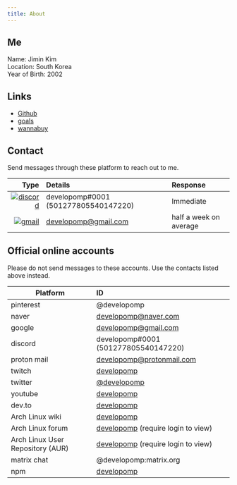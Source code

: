 ```yaml
---
title: About
---
```


## Me

Name: Jimin Kim<br />
Location: South Korea<br />
Year of Birth: 2002

## Links

- [Github](https://github.com/developomp)
- [goals](/goals)
- [wannabuy](/wannabuy)

## Contact

Send messages through these platform to reach out to me.

|                                                                                                                            Type | Details                              | Response               |
| ------------------------------------------------------------------------------------------------------------------------------: | :----------------------------------- | :--------------------- |
| [![discord](https://img.shields.io/badge/discord-5865F2?style=for-the-badge&logo=discord&logoColor=white)](https://discord.com) | developomp#0001 (501277805540147220) | Immediate              |
|   [![gmail](https://img.shields.io/badge/gmail-FF0027?style=for-the-badge&logo=gmail&logoColor=white)](https://mail.google.com) | developomp@gmail.com                 | half a week on average |

## Official online accounts

Please do not send messages to these accounts. Use the contacts listed above instead.

| Platform                         | ID                                                                                    |
| -------------------------------- | :------------------------------------------------------------------------------------ |
| pinterest                        | @developomp                                                                           |
| naver                            | developomp@naver.com                                                                  |
| google                           | developomp@gmail.com                                                                  |
| discord                          | developomp#0001 (501277805540147220)                                                  |
| proton mail                      | developomp@protonmail.com                                                             |
| twitch                           | [developomp](https://www.twitch.tv/developomp)                                        |
| twitter                          | [@developomp](https://twitter.com/developomp)                                         |
| youtube                          | [developomp](https://www.youtube.com/channel/UCq42p4jHBZnzZE9LG7hoBJw)                |
| dev.to                           | [developomp](https://dev.to/developomp)                                               |
| Arch Linux wiki                  | [developomp](https://wiki.archlinux.org/title/User:Developomp)                        |
| Arch Linux forum                 | [developomp](https://bbs.archlinux.org/profile.php?id=136713) (require login to view) |
| Arch Linux User Repository (AUR) | [developomp](https://aur.archlinux.org/account/developomp) (require login to view)    |
| matrix chat                      | @developomp:matrix.org                                                                |
| npm                              | [developomp](https://www.npmjs.com/~developomp)                                       |
